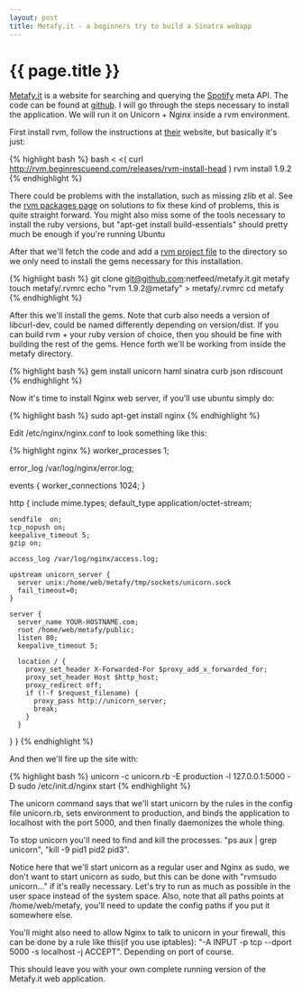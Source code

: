 ```yaml
---
layout: post
title: Metafy.it - a beginners try to build a Sinatra webapp
---
```


{{ page.title }}
================

[Metafy.it](http://www.metafy.it) is a website for searching and querying the [Spotify](http://www.spotify.com) meta API. The code can be found at [github](https://www.github.com/netfeed/metafy.it). I will go through the steps necessary to install the application. We will run it on Unicorn + Nginx inside a rvm environment. 

First install rvm, follow the instructions at [their](http://rvm.beginrescueend.com/) website, but basically it's just:

{% highlight bash %}
  bash < <( curl http://rvm.beginrescueend.com/releases/rvm-install-head )
  rvm install 1.9.2
{% endhighlight %}

There could be problems with the installation, such as missing zlib et al. See the [rvm packages page](http://rvm.beginrescueend.com/packages/) on solutions to fix these kind of problems, this is quite straight forward. You might also miss some of the tools necessary to install the ruby versions, but "apt-get install build-essentials" should pretty much be enough if you're running Ubuntu

After that we'll fetch the code and add a [rvm project file](http://rvm.beginrescueend.com/workflow/rvmrc/) to the directory so we only need to install the gems necessary for this installation.

{% highlight bash %}
  git clone git@github.com:netfeed/metafy.it.git metafy
  touch metafy/.rvmrc
  echo "rvm 1.9.2@metafy" > metafy/.rvmrc
  cd metafy
{% endhighlight %}

After this we'll install the gems. Note that curb also needs a version of libcurl-dev, could be named differently depending on version/dist. If you can build rvm + your ruby version of choice, then you should be fine with building the rest of the gems. Hence forth we'll be working from inside the metafy directory.

{% highlight bash %}
  gem install unicorn haml sinatra curb json rdiscount
{% endhighlight %}

Now it's time to install Nginx web server, if you'll use ubuntu simply do:

{% highlight bash %}
  sudo apt-get install nginx
{% endhighlight %}

Edit /etc/nginx/nginx.conf to look something like this:

{% highlight nginx %}
worker_processes  1;

error_log  /var/log/nginx/error.log;

events {
    worker_connections  1024;
}

http {
    include mime.types;
    default_type  application/octet-stream;

    sendfile  on;
    tcp_nopush on;
    keepalive_timeout 5;
    gzip on;

    access_log /var/log/nginx/access.log;

    upstream unicorn_server {
      server unix:/home/web/metafy/tmp/sockets/unicorn.sock
      fail_timeout=0;
    }

    server {
      server_name YOUR-HOSTNAME.com;
      root /home/web/metafy/public;
      listen 80;
      keepalive_timeout 5;

      location / {
        proxy_set_header X-Forwarded-For $proxy_add_x_forwarded_for;
        proxy_set_header Host $http_host;
        proxy_redirect off;
        if (!-f $request_filename) {
          proxy_pass http://unicorn_server;
          break;
        }
      }
   }
}
{% endhighlight %}

And then we'll fire up the site with:

{% highlight bash %}
  unicorn -c unicorn.rb -E production -l 127.0.0.1:5000 -D
  sudo /etc/init.d/nginx start
{% endhighlight %}

The unicorn command says that we'll start unicorn by the rules in the config file unicorn.rb, sets environment to production, and binds the application to localhost with the port 5000, and then finally daemonizes the whole thing.

To stop unicorn you'll need to find and kill the processes. "ps aux | grep unicorn", "kill -9 pid1 pid2 pid3".

Notice here that we'll start unicorn as a regular user and Nginx as sudo, we don't want to start unicorn as sudo, but this can be done with "rvmsudo unicorn..." if it's really necessary. Let's try to run as much as possible in the user space instead of the system space. Also, note that all paths points at /home/web/metafy, you'll need to update the config paths if you put it somewhere else.

You'll might also need to allow Nginx to talk to unicorn in your firewall, this can be done by a rule like this(if you use iptables): "-A INPUT -p tcp --dport 5000 -s localhost -j ACCEPT". Depending on port of course.

This should leave you with your own complete running version of the Metafy.it web application.